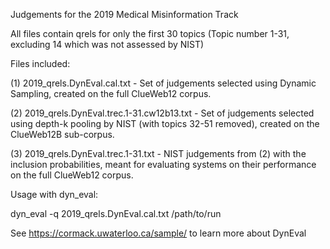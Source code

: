 Judgements for the 2019 Medical Misinformation Track

All files contain qrels for only the first 30 topics (Topic number 1-31, excluding 14 which was not assessed by NIST)

Files included:

(1) 2019_qrels.DynEval.cal.txt - Set of judgements selected using Dynamic Sampling, created on the full ClueWeb12 corpus.

(2) 2019_qrels.DynEval.trec.1-31.cw12b13.txt - Set of judgements selected using depth-k pooling by NIST (with topics 32-51 removed), created on the ClueWeb12B sub-corpus.

(3) 2019_qrels.DynEval.trec.1-31.txt - NIST judgements from (2) with the inclusion probabilities, meant for evaluating systems on their performance on the full ClueWeb12 corpus.

Usage with dyn_eval:

dyn_eval -q 2019_qrels.DynEval.cal.txt /path/to/run

See https://cormack.uwaterloo.ca/sample/ to learn more about DynEval
